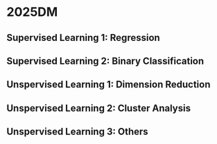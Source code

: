 # 2025DM

## Supervised Learning 1: Regression

## Supervised Learning 2: Binary Classification

## Unspervised Learning 1: Dimension Reduction

## Unspervised Learning 2: Cluster Analysis

## Unspervised Learning 3: Others



